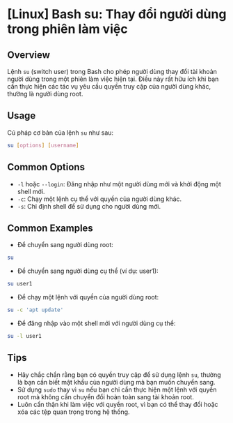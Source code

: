 # [Linux] Bash su: Thay đổi người dùng trong phiên làm việc

## Overview
Lệnh `su` (switch user) trong Bash cho phép người dùng thay đổi tài khoản người dùng trong một phiên làm việc hiện tại. Điều này rất hữu ích khi bạn cần thực hiện các tác vụ yêu cầu quyền truy cập của người dùng khác, thường là người dùng root.

## Usage
Cú pháp cơ bản của lệnh `su` như sau:
```bash
su [options] [username]
```

## Common Options
- `-l` hoặc `--login`: Đăng nhập như một người dùng mới và khởi động một shell mới.
- `-c`: Chạy một lệnh cụ thể với quyền của người dùng khác.
- `-s`: Chỉ định shell để sử dụng cho người dùng mới.

## Common Examples
- Để chuyển sang người dùng root:
```bash
su
```

- Để chuyển sang người dùng cụ thể (ví dụ: user1):
```bash
su user1
```

- Để chạy một lệnh với quyền của người dùng root:
```bash
su -c 'apt update'
```

- Để đăng nhập vào một shell mới với người dùng cụ thể:
```bash
su -l user1
```

## Tips
- Hãy chắc chắn rằng bạn có quyền truy cập để sử dụng lệnh `su`, thường là bạn cần biết mật khẩu của người dùng mà bạn muốn chuyển sang.
- Sử dụng `sudo` thay vì `su` nếu bạn chỉ cần thực hiện một lệnh với quyền root mà không cần chuyển đổi hoàn toàn sang tài khoản root.
- Luôn cẩn thận khi làm việc với quyền root, vì bạn có thể thay đổi hoặc xóa các tệp quan trọng trong hệ thống.